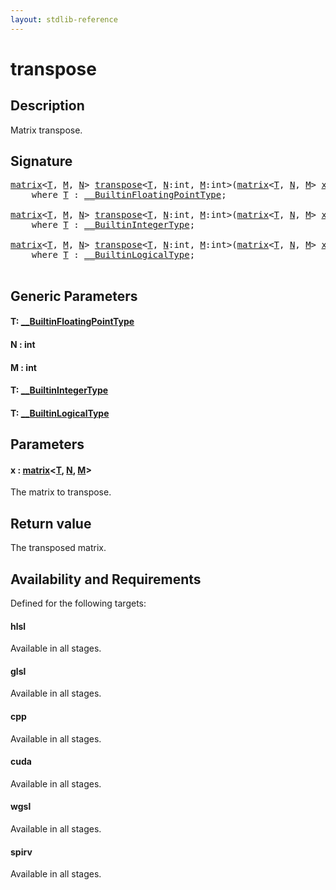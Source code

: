 ```yaml
---
layout: stdlib-reference
---
```


# transpose

## Description

Matrix transpose.



## Signature 

<pre>
<a href="../types/matrix/index.html" class="code_type">matrix</a>&lt;<a href="transpose.html#typeparam-T" class="code_type">T</a>, <a href="transpose.html#decl-M" class="code_var">M</a>, <a href="transpose.html#decl-N" class="code_var">N</a>&gt; <a href="transpose.html">transpose</a>&lt;<a href="transpose.html#typeparam-T" class="code_type">T</a>, <a href="transpose.html#decl-N" class="code_var">N</a>:<span class="code_keyword">int</span>, <a href="transpose.html#decl-M" class="code_var">M</a>:<span class="code_keyword">int</span>&gt;(<a href="../types/matrix/index.html" class="code_type">matrix</a>&lt;<a href="transpose.html#typeparam-T" class="code_type">T</a>, <a href="transpose.html#decl-N" class="code_var">N</a>, <a href="transpose.html#decl-M" class="code_var">M</a>&gt; <a href="transpose.html#decl-x" class="code_param">x</a>)
    <span class='code_keyword'>where</span> <a href="transpose.html#typeparam-T" class="code_type">T</a> : <a href="../interfaces/0_builtinfloatingpointtype-029hm/index.html" class="code_type">__BuiltinFloatingPointType</a>;

<a href="../types/matrix/index.html" class="code_type">matrix</a>&lt;<a href="transpose.html#typeparam-T" class="code_type">T</a>, <a href="transpose.html#decl-M" class="code_var">M</a>, <a href="transpose.html#decl-N" class="code_var">N</a>&gt; <a href="transpose.html">transpose</a>&lt;<a href="transpose.html#typeparam-T" class="code_type">T</a>, <a href="transpose.html#decl-N" class="code_var">N</a>:<span class="code_keyword">int</span>, <a href="transpose.html#decl-M" class="code_var">M</a>:<span class="code_keyword">int</span>&gt;(<a href="../types/matrix/index.html" class="code_type">matrix</a>&lt;<a href="transpose.html#typeparam-T" class="code_type">T</a>, <a href="transpose.html#decl-N" class="code_var">N</a>, <a href="transpose.html#decl-M" class="code_var">M</a>&gt; <a href="transpose.html#decl-x" class="code_param">x</a>)
    <span class='code_keyword'>where</span> <a href="transpose.html#typeparam-T" class="code_type">T</a> : <a href="../interfaces/0_builtinintegertype-029g/index.html" class="code_type">__BuiltinIntegerType</a>;

<a href="../types/matrix/index.html" class="code_type">matrix</a>&lt;<a href="transpose.html#typeparam-T" class="code_type">T</a>, <a href="transpose.html#decl-M" class="code_var">M</a>, <a href="transpose.html#decl-N" class="code_var">N</a>&gt; <a href="transpose.html">transpose</a>&lt;<a href="transpose.html#typeparam-T" class="code_type">T</a>, <a href="transpose.html#decl-N" class="code_var">N</a>:<span class="code_keyword">int</span>, <a href="transpose.html#decl-M" class="code_var">M</a>:<span class="code_keyword">int</span>&gt;(<a href="../types/matrix/index.html" class="code_type">matrix</a>&lt;<a href="transpose.html#typeparam-T" class="code_type">T</a>, <a href="transpose.html#decl-N" class="code_var">N</a>, <a href="transpose.html#decl-M" class="code_var">M</a>&gt; <a href="transpose.html#decl-x" class="code_param">x</a>)
    <span class='code_keyword'>where</span> <a href="transpose.html#typeparam-T" class="code_type">T</a> : <a href="../interfaces/0_builtinlogicaltype-029g/index.html" class="code_type">__BuiltinLogicalType</a>;

</pre>

## Generic Parameters

####  <a id="typeparam-T"></a>T: [\_\_BuiltinFloatingPointType](../interfaces/0_builtinfloatingpointtype-029hm/index.html)
####  <a id="decl-N"></a>N  : int
####  <a id="decl-M"></a>M  : int
####  <a id="typeparam-T"></a>T: [\_\_BuiltinIntegerType](../interfaces/0_builtinintegertype-029g/index.html)
####  <a id="typeparam-T"></a>T: [\_\_BuiltinLogicalType](../interfaces/0_builtinlogicaltype-029g/index.html)

## Parameters

####  <a id="decl-x"></a>x  : [matrix](../types/matrix/index.html)\<[T](.html), [N](../types/matrix/index.html#decl-N), [M](../types/matrix/index.html#decl-M)\>
The matrix to transpose.


## Return value
The transposed matrix.


## Availability and Requirements

Defined for the following targets:

#### hlsl
Available in all stages.

#### glsl
Available in all stages.

#### cpp
Available in all stages.

#### cuda
Available in all stages.

#### wgsl
Available in all stages.

#### spirv
Available in all stages.



